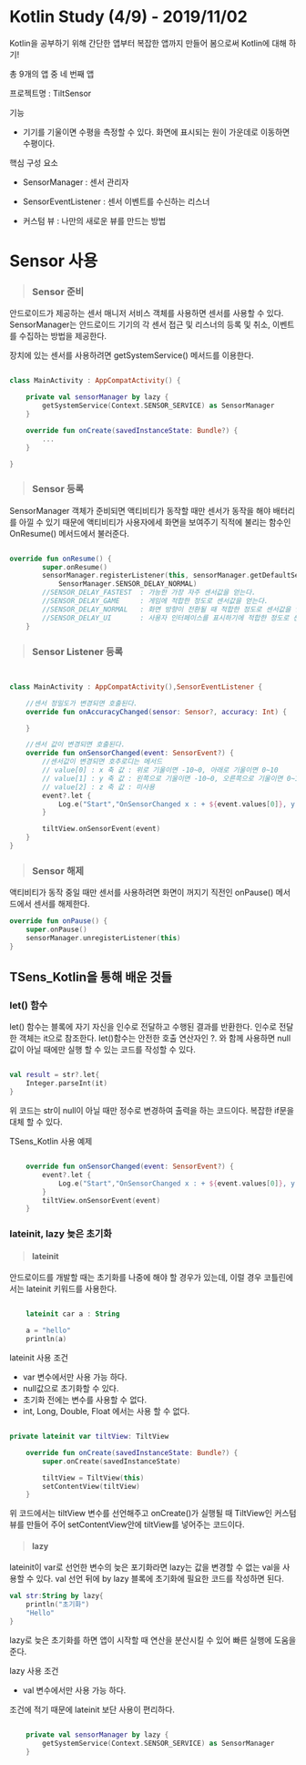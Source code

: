 # Kotlin Study (4/9) - 2019/11/02

Kotlin을 공부하기 위해 간단한 앱부터 복잡한 앱까지 만들어 봄으로써 Kotlin에 대해 하기!

총 9개의 앱 중 네 번째 앱

프로젝트명 : TiltSensor

기능

* 기기를 기울이면 수평을 측정할 수 있다. 화면에 표시되는 원이 가운데로 이동하면 수평이다.
  

핵심 구성 요소

* SensorManager : 센서 관리자
  
* SensorEventListener : 센서 이벤트를 수신하는 리스너
  
* 커스텀 뷰 : 나만의 새로운 뷰를 만드는 방법

# Sensor 사용


>### Sensor 준비

안드로이드가 제공하는 센서 매니저 서비스 객체를 사용하면 센서를 사용할 수 있다. SensorManager는 안드로이드 기기의 각 센서 접근 및 리스너의 등록 및 취소, 이벤트를 수집하는 방법을 제공한다.

장치에 있는 센서를 사용하려면 getSystemService() 메서드를 이용한다.

```kotlin

class MainActivity : AppCompatActivity() {

    private val sensorManager by lazy {
        getSystemService(Context.SENSOR_SERVICE) as SensorManager
    }

    override fun onCreate(savedInstanceState: Bundle?) {
        ...
    }

}

```

> ### Sensor 등록

SensorManager 객체가 준비되면 액티비티가 동작할 때만 센서가 동작을 해야 배터리를 아낄 수 있기 때문에 액티비티가 사용자에세 화면을 보여주기 직적에 불리는 함수인 OnResume() 메서드에서 불러준다.

```kotlin

override fun onResume() {
        super.onResume()
        sensorManager.registerListener(this, sensorManager.getDefaultSensor(Sensor.TYPE_ACCELEROMETER),
            SensorManager.SENSOR_DELAY_NORMAL)
        //SENSOR_DELAY_FASTEST  : 가능한 가장 자주 센서값을 얻는다.
        //SENSOR_DELAY_GAME     : 게임에 적합한 정도로 센서값을 얻는다.
        //SENSOR_DELAY_NORMAL   : 화면 방향이 전환될 때 적합한 정도로 센서값을 얻는다.
        //SENSOR_DELAY_UI       : 사용자 인터페이스를 표시하기에 적합한 정도로 센서값을 얻는다.
    }

```

>### Sensor Listener 등록

```kotlin


class MainActivity : AppCompatActivity(),SensorEventListener {

    //센서 정밀도가 변경되면 호출된다.
    override fun onAccuracyChanged(sensor: Sensor?, accuracy: Int) {

    }

    //센서 값이 변경되면 호출된다.
    override fun onSensorChanged(event: SensorEvent?) {
        //센서값이 변경되면 호추로디는 메서드
        // value[0] : x 축 값 : 위로 기울이면 -10~0, 아래로 기울이면 0~10
        // value[1] : y 축 값 : 왼쪽으로 기울이면 -10~0, 오른쪽으로 기울이면 0~10
        // value[2] : z 축 값 : 미사용
        event?.let {
            Log.e("Start","OnSensorChanged x : + ${event.values[0]}, y : ${event.values[1]}, z : ${event.values[2]}")
        }

        tiltView.onSensorEvent(event)
    }
}

```

>### Sensor 해제

액티비티가 동작 중일 때만 센서를 사용하려면 화면이 꺼지기 직전인 onPause() 메서드에서 센서를 해제한다.

```kotlin
override fun onPause() {
    super.onPause()
    sensorManager.unregisterListener(this)
}

```

## TSens_Kotlin을 통해 배운 것들

### let() 함수

let() 함수는 블록에 자기 자신을 인수로 전달하고 수행된 결과를 반환한다. 인수로 전달한 객체는 it으로 참조한다. let()함수는 안전한 호출 연산자인 ?. 와 함께 사용하면 null값이 아닐 때에만 실행 할 수 있는 코드를 작성할 수 있다.

```kotlin

val result = str?.let{
    Integer.parseInt(it)
}
```
위 코드는 str이 null이 아닐 때만 정수로 변경하여 출력을 하는 코드이다. 복잡한 if문을 대체 할 수 있다.

TSens_Kotlin 사용 예제

```kotlin

    override fun onSensorChanged(event: SensorEvent?) {
        event?.let {
            Log.e("Start","OnSensorChanged x : + ${event.values[0]}, y : ${event.values[1]}, z : ${event.values[2]}")
        }
        tiltView.onSensorEvent(event)
    }
```



### lateinit, lazy 늦은 초기화

> #### lateinit

안드로이드를 개발할 때는 초기화를 나중에 해야 할 경우가 있는데, 이럴 경우 코틀린에서는 lateinit 키워드를 사용한다.

```kotlin

    lateinit car a : String

    a = "hello"
    println(a)
```

lateinit 사용 조건

* var 변수에서만 사용 가능 하다.
* null값으로 초기화할 수 있다.
* 초기화 전에는 변수를 사용할 수 없다.
* int, Long, Double, Float 에서는 사용 할 수 없다.

```kotlin

private lateinit var tiltView: TiltView

    override fun onCreate(savedInstanceState: Bundle?) {
        super.onCreate(savedInstanceState)

        tiltView = TiltView(this)
        setContentView(tiltView)
    }

```

위 코드에서는 tiltView 변수를 선언해주고 onCreate()가 실행될 때 TiltView인 커스텀 뷰를 만들어 주어 setContentView안에 tiltView를 넣어주는 코드이다.

> #### lazy

lateinit이 var로 선언한 변수의 늦은 포기화라면 lazy는 값을 변경할 수 없는 val을 사용할 수 있다. val 선언 뒤에 by lazy 블록에 초기화에 필요한 코드를 작성하면 된다.

```kotlin
val str:String by lazy{
    println("초기화")
    "Hello"
}
```
lazy로 늦은 초기화를 하면 앱이 시작할 때 연산을 분산시킬 수 있어 빠른 실행에 도움을 준다.

lazy 사용 조건

* val 변수에서만 사용 가능 하다.

조건에 적기 때문에 lateinit 보단 사용이 편리하다.

```kotlin

    private val sensorManager by lazy {
        getSystemService(Context.SENSOR_SERVICE) as SensorManager
    }

```
